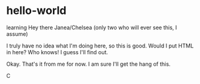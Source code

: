 # hello-world
learning
Hey there Janea/Chelsea (only two who will ever see this, I assume)

I truly have no idea what I'm doing here, so this is good. Would I put HTML in here? Who knows! I guess I'll find out. 

Okay. That's it from me for now. I am sure I'll get the hang of this. 

C
